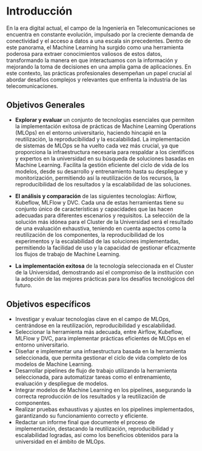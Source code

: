 # Introducción

En la era digital actual, el campo de la Ingeniería en Telecomunicaciones se encuentra en constante evolución, impulsado por la creciente demanda de conectividad y el acceso a datos a una escala sin precedentes. Dentro de este panorama, el Machine Learning ha surgido como una herramienta poderosa para extraer conocimientos valiosos de estos datos, transformando la manera en que interactuamos con la información y mejorando la toma de decisiones en una amplia gama de aplicaciones. En este contexto, las prácticas profesionales desempeñan un papel crucial al abordar desafíos complejos y relevantes que enfrenta la industria de las telecomunicaciones.

## Objetivos Generales

- **Explorar y evaluar** un conjunto de tecnologías esenciales que permiten la implementación exitosa de prácticas de Machine Learning Operations (MLOps) en el entorno universitario, haciendo hincapié en la reutilización, la reproducibilidad y la escalabilidad. La implementación de sistemas de MLOps se ha vuelto cada vez más crucial, ya que proporciona la infraestructura necesaria para respaldar a los científicos y expertos en la universidad en su búsqueda de soluciones basadas en Machine Learning. Facilita la gestión eficiente del ciclo de vida de los modelos, desde su desarrollo y entrenamiento hasta su despliegue y monitorización, permitiendo así la reutilización de los recursos, la reproducibilidad de los resultados y la escalabilidad de las soluciones.

- **El análisis y comparación** de las siguientes tecnologías: Airflow, Kubeflow, MLFlow y DVC. Cada una de estas herramientas tiene su conjunto único de características y capacidades que las hacen adecuadas para diferentes escenarios y requisitos.
La selección de la solución más idónea para el Cluster de la Universidad será el resultado de una evaluación exhaustiva, teniendo en cuenta aspectos como la reutilización de los componentes, la reproducibilidad de los experimentos y la escalabilidad de las soluciones implementadas, permitiendo la facilidad de uso y la capacidad de gestionar eficazmente los flujos de trabajo de Machine Learning.

- **La implementación exitosa** de la tecnología seleccionada en el Cluster de la Universidad, demostrando así el compromiso de la institución con la adopción de las mejores prácticas para los desafíos tecnológicos del futuro.

## Objetivos específicos

- Investigar y evaluar tecnologías clave en el campo de MLOps, centrándose en la reutilización, reproducibilidad y escalabilidad.
- Seleccionar la herramienta más adecuada, entre Airflow, Kubeflow, MLFlow y DVC, para implementar prácticas eficientes de MLOps en el entorno universitario.
- Diseñar e implementar una infraestructura basada en la herramienta seleccionada, que permita gestionar el ciclo de vida completo de los modelos de Machine Learning.
- Desarrollar pipelines de flujo de trabajo utilizando la herramienta seleccionada, para automatizar tareas como el entrenamiento, evaluación y despliegue de modelos.
- Integrar modelos de Machine Learning en los pipelines, asegurando la correcta reproducción de los resultados y la reutilización de componentes.
- Realizar pruebas exhaustivas y ajustes en los pipelines implementados, garantizando su funcionamiento correcto y eficiente.
- Redactar un informe final que documente el proceso de implementación, destacando la reutilización, reproducibilidad y escalabilidad logradas, así como los beneficios obtenidos para la universidad en el ámbito de MLOps.

